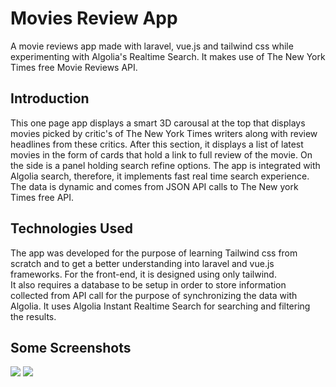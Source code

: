 </head>
<body>
<div id="wrapper">
    <div id="header">
        <h1> Movies Review App </h1>
        <p> A movie reviews app made with laravel, vue.js and tailwind css while experimenting with Algolia's Realtime Search. It makes use of The New York Times free Movie Reviews API. </p>
    </div>
    <main>
        <h2>Introduction</h2>
        <p> This one page app displays a smart 3D carousal at the top that displays movies picked by critic's of The New York Times writers along with
            review headlines from these critics. After this section, it displays a list of latest movies in the form of cards that hold a link to full
            review of the movie.
            On the side is a panel holding search refine options. The app is integrated with Algolia search,
            therefore, it implements fast real time search experience. <br>
            The data is dynamic and comes from JSON API calls to The New york Times free API.</p>
        <h2> Technologies Used</h2>
        <p> The app was developed for the purpose of learning Tailwind css from scratch and to get a better understanding into laravel and vue.js frameworks.
        For the front-end, it is designed using only tailwind. <br>
        It also requires a database to be setup in order to store information collected from API call for the purpose of synchronizing the data with Algolia. It uses Algolia Instant Realtime Search for searching and filtering the results.</p>
        <h2>Some Screenshots </h2>
        <img src="https://user-images.githubusercontent.com/35193027/41241556-25403cbc-6d95-11e8-80af-6c6339bb482c.png">
        <img src="https://user-images.githubusercontent.com/35193027/41241557-255b6a1e-6d95-11e8-94c4-5ec41aeebc24.png">
    </main>
</div>
</body>
</html>
